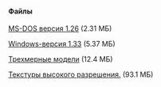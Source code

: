 #### Файлы
[MS-DOS версия 1.26](/files/vavoom-dos-1.26.zip) (2.31 МБ)

[Windows-версия 1.33](/files/vavoom-win-1.33.zip) (5.37 МБ)

[Трехмерные модели](/files/vmodels-doom-1.4.3.zip) (12.4 МБ)

[Текстуры высокого разрешения.](/files/vv-dhtp-20100114.zip) (93.1 МБ)